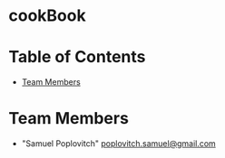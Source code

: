 # cookBook

# Table of Contents

* [Team Members](#team-members)

# <a name="team-members"></a>Team Members

* "Samuel Poplovitch" <poplovitch.samuel@gmail.com>